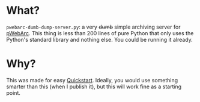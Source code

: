 # What?

`pwebarc-dumb-dump-server.py`: a very ~~dumb~~ simple archiving server for [pWebArc](../extension/). This thing is less than 200 lines of pure Python that only uses the Python\'s standard library and nothing else. You could be running it already.

# Why?

This was made for easy [Quickstart](../README.md#quickstart). Ideally, you would use something smarter than this (when I publish it), but this will work fine as a starting point.
